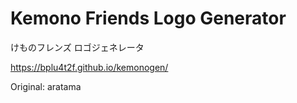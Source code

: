 # Kemono Friends Logo Generator

けものフレンズ ロゴジェネレータ

https://bplu4t2f.github.io/kemonogen/

Original: aratama
